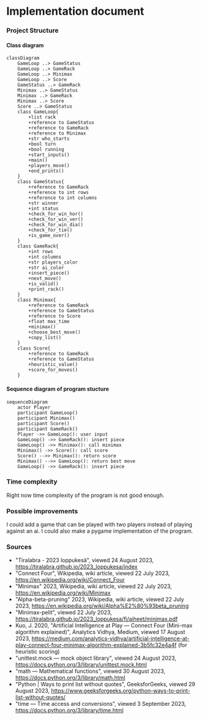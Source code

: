 # Implementation document

### Project Structure
#### Class diagram
```mermaid
classDiagram
    GameLoop ..> GameStatus
    GameLoop ..> GameRack
    GameLoop ..> Minimax
    GameLoop ..> Score
    GameStatus ..> GameRack
    Minimax ..> GameStatus
    Minimax ..> GameRack
    Minimax ..> Score
    Score ..> GameStatus
    class GameLoop{
        +list rack
        +reference to GameStatus
        +reference to GameRack
        +reference to Minimax
        +str who_starts
        +bool turn
        +bool running
        +start_inputs()
        +main()
        +players_move()
        +end_prints()
    }
    class GameStatus{
        +reference to GameRack
        +reference to int rows
        +reference to int columns
        +str winner
        +int status
        +check_for_win_hor()
        +check_for_win_ver()
        +check_for_win_dia()
        +check_for_tie()
        +is_game_over()
    }
    class GameRack{
        +int rows
        +int columns
        +str players_color
        +str ai_color
        +insert_piece()
        +next_move()
        +is_valid()
        +print_rack()
    }
    class Minimax{
        +reference to GameRack
        +reference to GameStatus
        +reference to Score
        +float max_time
        +minimax()
        +choose_best_move()
        +copy_list()
    }
    class Score{
        +reference to GameRack
        +reference to GameStatus
        +heuristic_value()
        +score_for_moves()
    }
```
#### Sequence diagram of program stucture  

```mermaid
sequenceDiagram
    actor Player
    participant GameLoop()
    participant Minimax()
    participant Score()
    participant GameRack()
    Player ->> GameLoop(): user input
    GameLoop() ->> GameRack(): insert piece
    GameLoop() ->> Minimax(): call minimax
    Minimax() ->> Score(): call score
    Score() -->> Minimax(): return score
    Minimax() -->> GameLoop(): return best move
    GameLoop() ->> GameRack(): insert piece
```
  
### Time complexity 
Right now time complexity of the program is not good enough.

### Possible improvements
I could add a game that can be played with two players instead of playing against an ai. I could also make a pygame implementation of the program.

### Sources
- "Tiralabra - 2023 loppukesä", viewed 24 August 2023, https://tiralabra.github.io/2023_loppukesa/index
- "Connect Four", Wikipedia, wiki article, viewed 22 July 2023, https://en.wikipedia.org/wiki/Connect_Four
- "Minimax" 2023, Wikipedia, wiki article, viewed 22 July 2023, https://en.wikipedia.org/wiki/Minimax
- "Alpha-beta-pruning" 2023, Wikipedia, wiki article, viewed 22 July 2023, https://en.wikipedia.org/wiki/Alpha%E2%80%93beta_pruning
- "Minimax-pelit", viewed 22 July 2023, https://tiralabra.github.io/2023_loppukesa/fi/aiheet/minimax.pdf
- Kuo, J. 2020, "Artificial Intelligence at Play — Connect Four (Mini-max algorithm explained)", Analytics Vidhya, Medium, viewed 17 August 2023, https://medium.com/analytics-vidhya/artificial-intelligence-at-play-connect-four-minimax-algorithm-explained-3b5fc32e4a4f (for heuristic scoring)
- "unittest.mock — mock object library", viewed 24 August 2023, https://docs.python.org/3/library/unittest.mock.html
- "math — Mathematical functions", viewed 30 August 2023, https://docs.python.org/3/library/math.html
- "Python | Ways to print list without quotes", GeeksforGeeks, viewed 29 August 2023, https://www.geeksforgeeks.org/python-ways-to-print-list-without-quotes/
- "time — Time access and conversions", viewed 3 September 2023, https://docs.python.org/3/library/time.html
